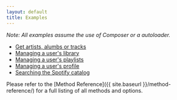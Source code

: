 ```yaml
---
layout: default
title: Examples
---
```


*Note: All examples assume the use of Composer or a autoloader.*

* [Get artists, alumbs or tracks](get-objects.html)
* [Managing a user's library](managing-user-library.html)
* [Managing a user's playlists](managing-user-playlists.html)
* [Managing a user's profile](managing-user-profile.html)
* [Searching the Spotify catalog](searching.html)

Please refer to the [Method Reference]({{ site.baseurl }}/method-reference/) for a full listing of all methods and options.
